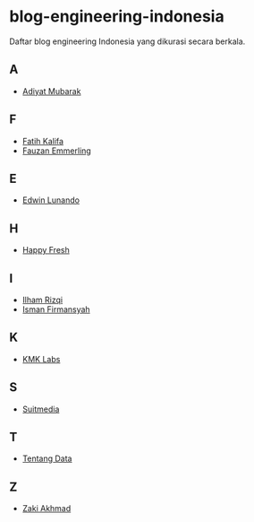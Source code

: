 # blog-engineering-indonesia
Daftar blog engineering Indonesia yang dikurasi secara berkala.

A
-
* [Adiyat Mubarak](https://adiyatmubarak.wordpress.com/)

F
-
* [Fatih Kalifa](https://pveyes.me/blog/)
* [Fauzan Emmerling](http://blog.emfeld.com/)

E
-
* [Edwin Lunando](http://www.edwinlunando.net) 

H
-
* [Happy Fresh](http://geek.happyfresh.com/)

I
-
* [Ilham Rizqi](https://ilhamrizqi.com/)
* [Isman Firmansyah](http://groovematic.com/)

K
-
* [KMK Labs](http://blog.kmklabs.com/)

S
-
* [Suitmedia](http://suitmedia.github.io/)

T
-
* [Tentang Data](https://tentangdata.wordpress.com/)

Z
-
* [Zaki Akhmad](http://blogs.itb.ac.id/zakiakhmad/)


